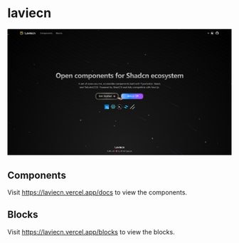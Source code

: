 # laviecn

![hero](/public/assets/page-home.png)

## Components

Visit https://laviecn.vercel.app/docs to view the components.

## Blocks

Visit https://laviecn.vercel.app/blocks to view the blocks.
